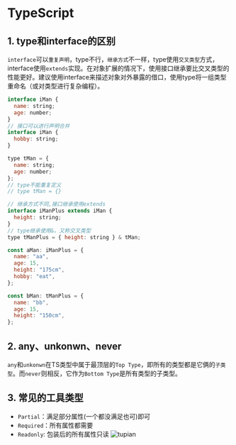 # TypeScript

## 1. type和interface的区别

`interface`可以`重复声明`，type不行，`继承方式`不一样，type使用`交叉类型`方式，interface使用`extends`实现。在对象扩展的情况下，使用接口继承要比交叉类型的性能更好。建议使用interface来描述对象对外暴露的借口，使用type将一组类型重命名（或对类型进行复杂编程）。

```js
interface iMan {
  name: string;
  age: number;
}
// 接口可以进行声明合并
interface iMan {
  hobby: string;
}

type tMan = {
  name: string;
  age: number;
};
// type不能重复定义
// type tMan = {}

// 继承方式不同,接口继承使用extends
interface iManPlus extends iMan {
  height: string;
}
// type继承使用&，又称交叉类型
type tManPlus = { height: string } & tMan;

const aMan: iManPlus = {
  name: "aa",
  age: 15,
  height: "175cm",
  hobby: "eat",
};

const bMan: tManPlus = {
  name: "bb",
  age: 15,
  height: "150cm",
};
```
## 2. any、unkonwn、never

`any`和`unkonwn`在TS类型中属于最顶层的`Top Type`，即所有的类型都是它俩的`子类型`。而`never`则相反，它作为`Bottom Type`是所有类型的子类型。

## 3. 常见的工具类型

- `Partial`：满足部分属性(一个都没满足也可)即可
- `Required`：所有属性都需要
- `Readonly`: 包装后的所有属性只读
![tupian](./assets/img)